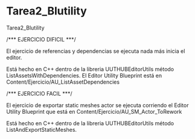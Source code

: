 # Tarea2_Blutility
Tarea2_Blutility


/*** EJERCICIO DIFICIL ***/

El ejercicio de referencias y dependencias se ejecuta nada más inicia el editor.

Está hecho en C++ dentro de la libreria UUTHUBEditorUtils método ListAssetsWithDependencies. El Editor Utility Blueprint está en  Content/Ejercicio/AU_ListAssetDependencies


/*** EJERCICIO FACIL ***/


El ejercicio de exportar static meshes actor se ejecuta corriendo el Editor Utility Blueprint que está en Content/Ejercicio/AU_SM_Actor_ToRework

Está hecho en C++ dentro de la libreria UUTHUBEditorUtils método ListAndExportStaticMeshes.